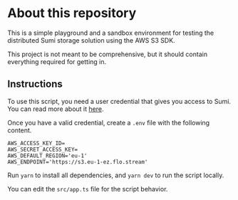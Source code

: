 # About this repository

This is a simple playground and a sandbox environment for testing the distributed Sumi storage solution using the AWS S3 SDK.

This project is not meant to be comprehensive, but it should contain everything required for getting in.

## Instructions

To use this script, you need a user credential that gives you access to Sumi.
You can read more about it [here](https://sumi-2.gitbook.io/sumi-storage/).

Once you have a valid credential, create a `.env` file with the following content.

```env
AWS_ACCESS_KEY_ID=
AWS_SECRET_ACCESS_KEY=
AWS_DEFAULT_REGION='eu-1'
AWS_ENDPOINT='https://s3.eu-1-ez.flo.stream'

```

Run `yarn` to install all dependencies, and `yarn dev` to run the script locally.

You can edit the `src/app.ts` file for the script behavior.
